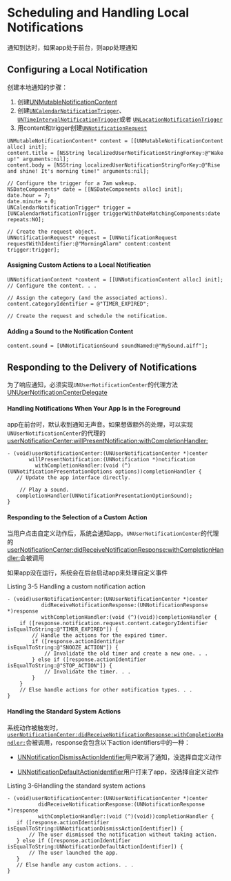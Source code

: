 # Scheduling and Handling Local Notifications

通知到达时，如果app处于前台，则app处理通知

## Configuring a Local Notification

创建本地通知的步骤：

1. 创建[UNMutableNotificationContent](https://developer.apple.com/documentation/usernotifications/unmutablenotificationcontent)
2. 创建[`UNCalendarNotificationTrigger`](https://developer.apple.com/documentation/usernotifications/uncalendarnotificationtrigger)、[`UNTimeIntervalNotificationTrigger`](https://developer.apple.com/documentation/usernotifications/untimeintervalnotificationtrigger)或者 [`UNLocationNotificationTrigger`](https://developer.apple.com/documentation/usernotifications/unlocationnotificationtrigger)
3. 用content和trigger创建[`UNNotificationRequest`](https://developer.apple.com/documentation/usernotifications/unnotificationrequest)

```
UNMutableNotificationContent* content = [[UNMutableNotificationContent alloc] init];
content.title = [NSString localizedUserNotificationStringForKey:@"Wake up!" arguments:nil];
content.body = [NSString localizedUserNotificationStringForKey:@"Rise and shine! It's morning time!" arguments:nil];

// Configure the trigger for a 7am wakeup.
NSDateComponents* date = [[NSDateComponents alloc] init];
date.hour = 7;
date.minute = 0;
UNCalendarNotificationTrigger* trigger = [UNCalendarNotificationTrigger triggerWithDateMatchingComponents:date repeats:NO];

// Create the request object.
UNNotificationRequest* request = [UNNotificationRequest requestWithIdentifier:@"MorningAlarm" content:content trigger:trigger];
```

#### Assigning Custom Actions to a Local Notification

```
UNNotificationContent *content = [[UNNotificationContent alloc] init];
// Configure the content. . .

// Assign the category (and the associated actions).
content.categoryIdentifier = @"TIMER_EXPIRED";

// Create the request and schedule the notification.
```

#### Adding a Sound to the Notification Content

```
content.sound = [UNNotificationSound soundNamed:@"MySound.aiff"];
```

## Responding to the Delivery of Notifications

为了响应通知，必须实现`UNUserNotificationCenter`的代理方法[UNUserNotificationCenterDelegate](https://developer.apple.com/documentation/usernotifications/unusernotificationcenterdelegate)

#### Handling Notifications When Your App Is in the Foreground

app在前台时，默认收到通知无声音。如果想做额外的处理，可以实现`UNUserNotificationCenter`的代理的[userNotificationCenter:willPresentNotification:withCompletionHandler:](https://developer.apple.com/documentation/usernotifications/unusernotificationcenterdelegate/1649518-usernotificationcenter)

```
- (void)userNotificationCenter:(UNUserNotificationCenter *)center 
       willPresentNotification:(UNNotification *)notification
         withCompletionHandler:(void (^)(UNNotificationPresentationOptions options))completionHandler {
   // Update the app interface directly.

    // Play a sound.
   completionHandler(UNNotificationPresentationOptionSound);
}
```

#### Responding to the Selection of a Custom Action

当用户点击自定义动作后，系统会通知app。`UNUserNotificationCenter`的代理的[userNotificationCenter:didReceiveNotificationResponse:withCompletionHandler:](https://developer.apple.com/documentation/usernotifications/unusernotificationcenterdelegate/1649501-usernotificationcenter)会被调用

如果app没在运行，系统会在后台启动app来处理自定义事件

Listing 3-5 Handling a custom notification action

```
- (void)userNotificationCenter:(UNUserNotificationCenter *)center
           didReceiveNotificationResponse:(UNNotificationResponse *)response
           withCompletionHandler:(void (^)(void))completionHandler {
    if ([response.notification.request.content.categoryIdentifier isEqualToString:@"TIMER_EXPIRED"]) {
        // Handle the actions for the expired timer.
        if ([response.actionIdentifier isEqualToString:@"SNOOZE_ACTION"]) {
            // Invalidate the old timer and create a new one. . .
        } else if ([response.actionIdentifier isEqualToString:@"STOP_ACTION"]) {
            // Invalidate the timer. . .
        }
    }
    // Else handle actions for other notification types. . .
}
```

#### Handling the Standard System Actions

系统动作被触发时，[`userNotificationCenter:didReceiveNotificationResponse:withCompletionHandler:`](https://developer.apple.com/documentation/usernotifications/unusernotificationcenterdelegate/1649501-usernotificationcenter)会被调用，response会包含以下action identifiers中的一种：

* [UNNotificationDismissActionIdentifier](https://developer.apple.com/documentation/usernotifications/unnotificationdismissactionidentifier)用户取消了通知，没选择自定义动作

* [UNNotificationDefaultActionIdentifier](https://developer.apple.com/documentation/usernotifications/unnotificationdefaultactionidentifier)用户打来了app，没选择自定义动作

Listing 3-6Handling the standard system actions

```
- (void)userNotificationCenter:(UNUserNotificationCenter *)center
          didReceiveNotificationResponse:(UNNotificationResponse *)response
          withCompletionHandler:(void (^)(void))completionHandler {
   if ([response.actionIdentifier isEqualToString:UNNotificationDismissActionIdentifier]) {
       // The user dismissed the notification without taking action.
   } else if ([response.actionIdentifier isEqualToString:UNNotificationDefaultActionIdentifier]) {
       // The user launched the app.
   }
   // Else handle any custom actions. . .
}
```




